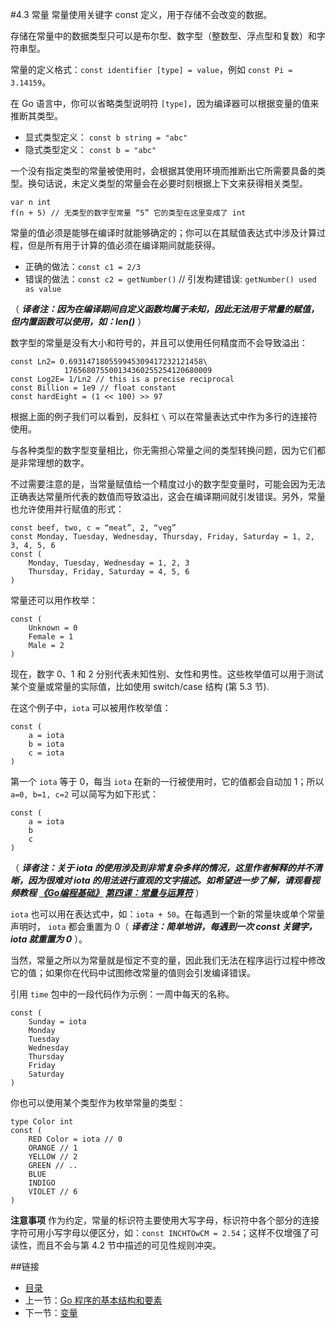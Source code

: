 #4.3 常量
常量使用关键字 const 定义，用于存储不会改变的数据。

存储在常量中的数据类型只可以是布尔型、数字型（整数型、浮点型和复数）和字符串型。

常量的定义格式：`const identifier [type] = value`，例如 `const Pi = 3.14159`。

在 Go 语言中，你可以省略类型说明符 `[type]`，因为编译器可以根据变量的值来推断其类型。

- 显式类型定义： `const b string = "abc"`   
- 隐式类型定义： `const b = "abc"`

一个没有指定类型的常量被使用时，会根据其使用环境而推断出它所需要具备的类型。换句话说，未定义类型的常量会在必要时刻根据上下文来获得相关类型。

	var n int
	f(n + 5) // 无类型的数字型常量 “5” 它的类型在这里变成了 int

常量的值必须是能够在编译时就能够确定的；你可以在其赋值表达式中涉及计算过程，但是所有用于计算的值必须在编译期间就能获得。

- 正确的做法：`const c1 = 2/3`  
- 错误的做法：`const c2 = getNumber()` // 引发构建错误: `getNumber() used as value`

（ ***译者注：因为在编译期间自定义函数均属于未知，因此无法用于常量的赋值，但内置函数可以使用，如：len()*** ）

数字型的常量是没有大小和符号的，并且可以使用任何精度而不会导致溢出：

	const Ln2= 0.693147180559945309417232121458\
				176568075500134360255254120680009
	const Log2E= 1/Ln2 // this is a precise reciprocal
	const Billion = 1e9 // float constant
	const hardEight = (1 << 100) >> 97

根据上面的例子我们可以看到，反斜杠 `\` 可以在常量表达式中作为多行的连接符使用。

与各种类型的数字型变量相比，你无需担心常量之间的类型转换问题，因为它们都是非常理想的数字。

不过需要注意的是，当常量赋值给一个精度过小的数字型变量时，可能会因为无法正确表达常量所代表的数值而导致溢出，这会在编译期间就引发错误。另外，常量也允许使用并行赋值的形式：

	const beef, two, c = “meat”, 2, “veg”
	const Monday, Tuesday, Wednesday, Thursday, Friday, Saturday = 1, 2, 3, 4, 5, 6
	const (
		Monday, Tuesday, Wednesday = 1, 2, 3
		Thursday, Friday, Saturday = 4, 5, 6
	)

常量还可以用作枚举：

	const (
		Unknown = 0
		Female = 1
		Male = 2
	)

现在，数字 0、1 和 2 分别代表未知性别、女性和男性。这些枚举值可以用于测试某个变量或常量的实际值，比如使用 switch/case 结构 (第 5.3 节).

在这个例子中，`iota` 可以被用作枚举值：

	const (
		a = iota
		b = iota
		c = iota
	)

第一个 `iota` 等于 0，每当 `iota` 在新的一行被使用时，它的值都会自动加 1；所以 `a=0, b=1, c=2` 可以简写为如下形式：

	const (
		a = iota
		b
		c
	)

（ ***译者注：关于 iota 的使用涉及到非常复杂多样的情况，这里作者解释的并不清晰，因为很难对 iota 的用法进行直观的文字描述。如希望进一步了解，请观看视频教程 [《Go编程基础》](https://github.com/Unknwon/go-fundamental-programming) [第四课：常量与运算符](https://github.com/Unknwon/go-fundamental-programming/blob/master/lecture4/lecture4.md)*** ）

`iota` 也可以用在表达式中，如：`iota + 50`。在每遇到一个新的常量块或单个常量声明时， `iota` 都会重置为 0（ ***译者注：简单地讲，每遇到一次 const 关键字，iota 就重置为 0*** ）。

当然，常量之所以为常量就是恒定不变的量，因此我们无法在程序运行过程中修改它的值；如果你在代码中试图修改常量的值则会引发编译错误。

引用 `time` 包中的一段代码作为示例：一周中每天的名称。

	const (
		Sunday = iota
		Monday
		Tuesday
		Wednesday
		Thursday
		Friday
		Saturday
	)

你也可以使用某个类型作为枚举常量的类型：

	type Color int
	const (
		RED Color = iota // 0
		ORANGE // 1
		YELLOW // 2
		GREEN // ..
		BLUE
		INDIGO
		VIOLET // 6
	)

**注意事项** 作为约定，常量的标识符主要使用大写字母，标识符中各个部分的连接字符可用小写字母以便区分，如：`const INCHTOwCM = 2.54`；这样不仅增强了可读性，而且不会与第 4.2 节中描述的可见性规则冲突。

##链接
- [目录](directory.md)
- 上一节：[Go 程序的基本结构和要素](04.2.md)
- 下一节：[变量](04.4.md)
